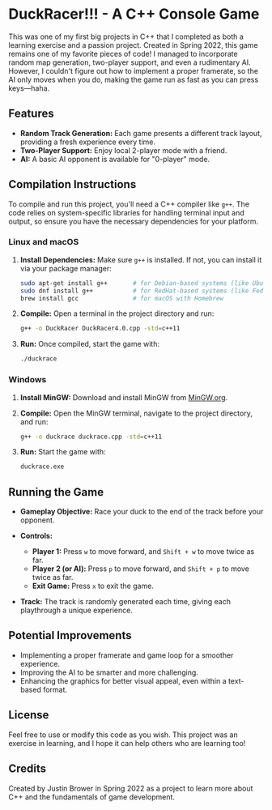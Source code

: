 
# DuckRacer!!! - A C++ Console Game

This was one of my first big projects in C++ that I completed as both a learning exercise and a passion project. Created in Spring 2022, this game remains one of my favorite pieces of code! I managed to incorporate random map generation, two-player support, and even a rudimentary AI. However, I couldn't figure out how to implement a proper framerate, so the AI only moves when you do, making the game run as fast as you can press keys—haha.

## Features

- **Random Track Generation:** Each game presents a different track layout, providing a fresh experience every time.
- **Two-Player Support:** Enjoy local 2-player mode with a friend.
- **AI:** A basic AI opponent is available for "0-player" mode.  

## Compilation Instructions

To compile and run this project, you'll need a C++ compiler like `g++`. The code relies on system-specific libraries for handling terminal input and output, so ensure you have the necessary dependencies for your platform.

### Linux and macOS

1. **Install Dependencies:** Make sure `g++` is installed. If not, you can install it via your package manager:

   ```bash
   sudo apt-get install g++       # for Debian-based systems (like Ubuntu)
   sudo dnf install g++           # for RedHat-based systems (like Fedora)
   brew install gcc               # for macOS with Homebrew
   ```

2. **Compile:** Open a terminal in the project directory and run:

   ```bash
   g++ -o DuckRacer DuckRacer4.0.cpp -std=c++11
   ```

3. **Run:** Once compiled, start the game with:

   ```bash
   ./duckrace
   ```

### Windows

1. **Install MinGW:** Download and install MinGW from [MinGW.org](https://www.mingw.org/).

2. **Compile:** Open the MinGW terminal, navigate to the project directory, and run:

   ```bash
   g++ -o duckrace duckrace.cpp -std=c++11
   ```

3. **Run:** Start the game with:

   ```bash
   duckrace.exe
   ```

## Running the Game

- **Gameplay Objective:** Race your duck to the end of the track before your opponent.

- **Controls:**
  - **Player 1:** Press `w` to move forward, and `Shift + w` to move twice as far.
  - **Player 2 (or AI):** Press `p` to move forward, and `Shift + p` to move twice as far.
  - **Exit Game:** Press `x` to exit the game.

- **Track:** The track is randomly generated each time, giving each playthrough a unique experience.

## Potential Improvements

- Implementing a proper framerate and game loop for a smoother experience.
- Improving the AI to be smarter and more challenging.
- Enhancing the graphics for better visual appeal, even within a text-based format.

## License

Feel free to use or modify this code as you wish. This project was an exercise in learning, and I hope it can help others who are learning too!

## Credits

Created by Justin Brower in Spring 2022 as a project to learn more about C++ and the fundamentals of game development.
